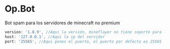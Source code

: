 # Op.Bot

Bot spam para los servidores de minecraft no premium
```js
version: '1.8.9', //Aqui la versión, mineflayer no tiene soporte para la 1.19 aún
host: '127.0.0.1', //Aqui la ip del servidor
port: '25565', //Aqui pones el puerto, el puerto por defecto es 25565
```
